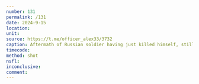 ```yaml
---
number: 131
permalink: /131
date: 2024-9-15
location: 
unit: 
source: https://t.me/officer_alex33/3732
caption: Aftermath of Russian soldier having just killed himself, still breathing
timecode: 
method: shot
nsfl: 
inconclusive: 
comment: 
---
```

<script async src="https://telegram.org/js/telegram-widget.js?22" data-telegram-post="officer_alex33/3732" data-width="100%" data-userpic="false"></script>